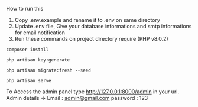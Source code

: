 How to run this 
1) Copy .env.example and rename it to .env on same directory
2) Update .env file, Give your database informations and smtp informations for email notification
3) Run these commands on project directory require (PHP v8.0.2)
```
composer install
```
```
php artisan key:generate
```
```
php artisan migrate:fresh --seed
```
```
php artisan serve
```
To Access the admin panel type http://127.0.0.1:8000/admin in your url.
Admin details => Email : admin@gmail.com
                 password : 123
